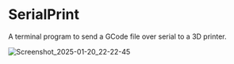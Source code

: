 # SerialPrint
A terminal program to send a GCode file over serial to a 3D printer.

![Screenshot_2025-01-20_22-22-45](https://github.com/user-attachments/assets/e7037c42-ba41-481a-bdcb-85cc5844eb47)
